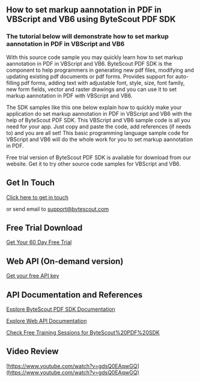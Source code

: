 ## How to set markup aannotation in PDF in VBScript and VB6 using ByteScout PDF SDK

### The tutorial below will demonstrate how to set markup aannotation in PDF in VBScript and VB6

With this source code sample you may quickly learn how to set markup aannotation in PDF in VBScript and VB6. ByteScout PDF SDK is the component to help programmers in generating new pdf files, modifying and updating existing pdf documents or pdf forms. Provides support for auto-filling pdf forms, adding text with adjustable font, style, size, font family, new form fields, vector and raster drawings and you can use it to set markup aannotation in PDF with VBScript and VB6.

The SDK samples like this one below explain how to quickly make your application do set markup aannotation in PDF in VBScript and VB6 with the help of ByteScout PDF SDK. This VBScript and VB6 sample code is all you need for your app. Just copy and paste the code, add references (if needs to) and you are all set! This basic programming language sample code for VBScript and VB6 will do the whole work for you to set markup aannotation in PDF.

Free trial version of ByteScout PDF SDK is available for download from our website. Get it to try other source code samples for VBScript and VB6.

## Get In Touch

[Click here to get in touch](https://bytescout.zendesk.com/hc/en-us/requests/new?subject=ByteScout%20PDF%20SDK%20Question)

or send email to [support@bytescout.com](mailto:support@bytescout.com?subject=ByteScout%20PDF%20SDK%20Question) 

## Free Trial Download

[Get Your 60 Day Free Trial](https://bytescout.com/download/web-installer?utm_source=github-readme)

## Web API (On-demand version)

[Get your free API key](https://pdf.co/documentation/api?utm_source=github-readme)

## API Documentation and References

[Explore ByteScout PDF SDK Documentation](https://bytescout.com/documentation/index.html?utm_source=github-readme)

[Explore Web API Documentation](https://pdf.co/documentation/api?utm_source=github-readme)

[Check Free Training Sessions for ByteScout%20PDF%20SDK](https://academy.bytescout.com/)

## Video Review

[https://www.youtube.com/watch?v=gdsQ0EAqwGQ](https://www.youtube.com/watch?v=gdsQ0EAqwGQ)